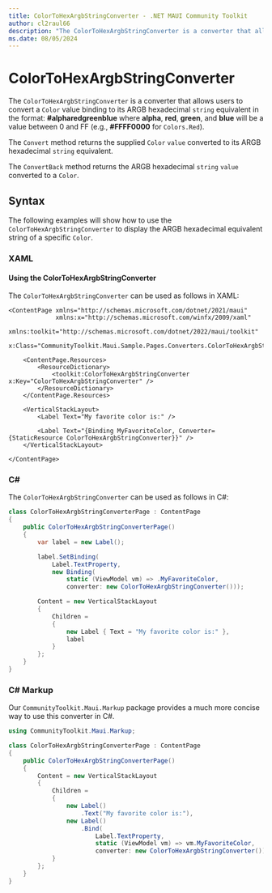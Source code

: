 ```yaml
---
title: ColorToHexArgbStringConverter - .NET MAUI Community Toolkit
author: cl2raul66
description: "The ColorToHexArgbStringConverter is a converter that allows users to convert a Color value binding to its ARGB hexadecimal string equivalent."
ms.date: 08/05/2024
---
```


# ColorToHexArgbStringConverter

The `ColorToHexArgbStringConverter` is a converter that allows users to convert a `Color` value binding to its ARGB hexadecimal `string` equivalent in the format: **#alpharedgreenblue** where **alpha**, **red**, **green**, and **blue** will be a value between 0 and FF (e.g., **#FFFF0000** for `Colors.Red`).

The `Convert` method returns the supplied `Color` `value` converted to its ARGB hexadecimal `string` equivalent.

The `ConvertBack` method returns the ARGB hexadecimal `string` `value` converted to a `Color`.

## Syntax

The following examples will show how to use the `ColorToHexArgbStringConverter` to display the ARGB hexadecimal equivalent string of a specific `Color`.

### XAML

#### Using the ColorToHexArgbStringConverter

The `ColorToHexArgbStringConverter` can be used as follows in XAML:

```xaml
<ContentPage xmlns="http://schemas.microsoft.com/dotnet/2021/maui"
             xmlns:x="http://schemas.microsoft.com/winfx/2009/xaml"
             xmlns:toolkit="http://schemas.microsoft.com/dotnet/2022/maui/toolkit"
             x:Class="CommunityToolkit.Maui.Sample.Pages.Converters.ColorToHexArgbStringConverterPage">

    <ContentPage.Resources>
        <ResourceDictionary>
            <toolkit:ColorToHexArgbStringConverter x:Key="ColorToHexArgbStringConverter" />
        </ResourceDictionary>
    </ContentPage.Resources>

    <VerticalStackLayout>
        <Label Text="My favorite color is:" />

        <Label Text="{Binding MyFavoriteColor, Converter={StaticResource ColorToHexArgbStringConverter}}" />
    </VerticalStackLayout>

</ContentPage>
```

### C#

The `ColorToHexArgbStringConverter` can be used as follows in C#:

```csharp
class ColorToHexArgbStringConverterPage : ContentPage
{
    public ColorToHexArgbStringConverterPage()
    {
        var label = new Label();

        label.SetBinding(
            Label.TextProperty,
            new Binding(
                static (ViewModel vm) => .MyFavoriteColor,
                converter: new ColorToHexArgbStringConverter()));

        Content = new VerticalStackLayout
        {
            Children =
            {
                new Label { Text = "My favorite color is:" },
                label
            }
        };
    }
}
```

### C# Markup

Our `CommunityToolkit.Maui.Markup` package provides a much more concise way to use this converter in C#.

```csharp
using CommunityToolkit.Maui.Markup;

class ColorToHexArgbStringConverterPage : ContentPage
{
    public ColorToHexArgbStringConverterPage()
    {
        Content = new VerticalStackLayout
        {
            Children =
            {
                new Label()
                    .Text("My favorite color is:"),
                new Label()
                    .Bind(
                        Label.TextProperty,
                        static (ViewModel vm) => vm.MyFavoriteColor,
                        converter: new ColorToHexArgbStringConverter())
            }
        };
    }
}
```
